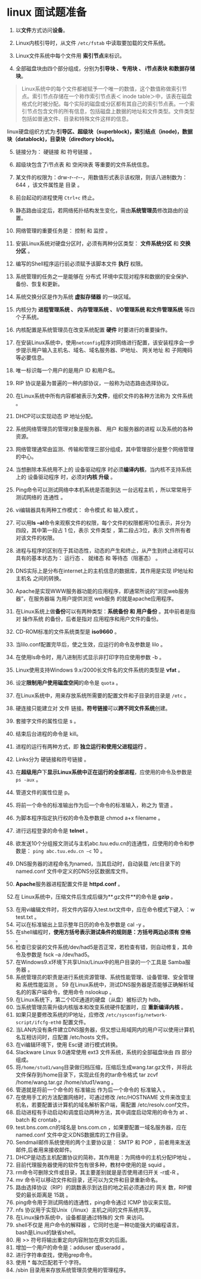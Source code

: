 # linux 面试题准备

1. 以**文件**方式访问**设备**。

2.  Linux内核引导时，从文件 `/etc/fstab` 中读取要加载的文件系统。

3. Linux文件系统中每个文件用 **索引节点**来标识。

4. 全部磁盘块由四个部分组成，分别为**引导块 、专用块 、 i节点表块 和数据存储块**。

  > Linux系统中的每个文件都被赋予一个唯一的数值，这个数值称做索引节点。索引节点存储在一个称作索引节点表＜ inode table＞中，该表在磁盘格式化时被分配。每个实际的磁盘或分区都有其自己的索引节点表。一个索引节点包含文件的所有信息，包括磁盘上数据的地址和文件类型。文件类型包括如普通文件、目录和特殊文件这样的信息。

  linux硬盘组织方式为:**引导区、超级块（superblock)，索引结点（inode)，数据块（datablock)，目录块（diredtory block)。**

5. 链接分为： 硬链接 和 符号链接 。

6. 超级块包含了i节点表 和 空闲块表 等重要的文件系统信息。

7. 某文件的权限为：drw-r--r--，用数值形式表示该权限，则该八进制数为： 644 ，该文件属性是 目录 。

8. 前台起动的进程使用 `Ctrl+c` 终止。

9. 静态路由设定后，若网络拓扑结构发生变化，需由**系统管理员**修改路由的设置。

10. 网络管理的重要任务是： 控制 和 监控 。

11. 安装Linux系统对硬盘分区时，必须有两种分区类型： **文件系统分区** 和 **交换分区** 。

12. 编写的Shell程序运行前必须赋予该脚本文件 **执行** 权限。

13. 系统管理的任务之一是能够在 分布式 环境中实现对程序和数据的安全保护、备份、恢复和更新。

14. 系统交换分区是作为系统 **虚拟存储器** 的一块区域。

15. 内核分为 **进程管理系统 、 内存管理系统 、 I/O管理系统 和文件管理系统** 等四个子系统。

16. 内核配置是系统管理员在改变系统配置 **硬件** 时要进行的重要操作。

17. 在安装Linux系统中，使用`netconfig`程序对网络进行配置，该安装程序会一步步提示用户输入主机名、域名、域名服务器、IP地址、 网关地址 和 子网掩码 等必要信息。

18. 唯一标识每一个用户的是用户 ID 和用户名。

19. RIP 协议是最为普遍的一种内部协议，一般称为动态路由选择协议。

20. 在Linux系统中所有内容都被表示为**文件**，组织文件的各种方法称为 文件系统 。

21. DHCP可以实现动态 IP 地址分配。

22. 系统网络管理员的管理对象是服务器、 用户 和服务器的进程 以及系统的各种资源。

23. 网络管理通常由监测、传输和管理三部分组成，其中管理部分是整个网络管理的中心。

24. 当想删除本系统用不上的 设备驱动程序 时必须**编译内核**，当内核不支持系统上的 设备驱动程序 时，必须对**内核 升级** 。

25. Ping命令可以测试网络中本机系统是否能到达 一台远程主机 ，所以常常用于测试网络的 连通性 。

26. vi编辑器具有两种工作模式： 命令模式 和 输入模式 。

27. 可以用**ls –al**命令来观察文件的权限，每个文件的权限都用10位表示，并分为四段，其中第一段占 1 位，表示 文件类型 ，第二段占3位，表示 文件所有者 对该文件的权限。

28. 进程与程序的区别在于其动态性，动态的产生和终止，从产生到终止进程可以具有的基本状态为： 运行态 、 就绪态 和 等待态（阻塞态） 。

29. DNS实际上是分布在internet上的主机信息的数据库，其作用是实现 IP地址和主机名 之间的转换。

30. Apache是实现WWW服务器功能的应用程序，即通常所说的“浏览web服务器”，在服务器端 为用户提供浏览 web服务 的就是apache应用程序。

31. 在Linux系统上做**备份**可以有两种类型：**系统备份 和 用户备份** 。其中前者是指对 操作系统 的备份，后者是指对 应用程序和用户文件的备份。

32. CD-ROM标准的文件系统类型是 **iso9660** 。

33. 当lilo.conf配置完毕后，使之生效，应运行的命令及参数是 lilo 。

34. 在使用ls命令时，用八进制形式显示非打印字符应使用参数 -b 。

35. Linux使用支持Windows 9.x/2000长文件名的文件系统的类型是 **vfat** 。

36. 设定**限制用户使用磁盘空间**的命令是 `quota` 。

37. 在Linux系统中，用来存放系统所需要的配置文件和子目录的目录是 `/etc` 。

38. 硬连接只能建立对 文件 链接。**符号链接**可以**跨不同文件系统**创建。

39. 套接字文件的属性位是 s 。

40. 结束后台进程的命令是 kill。

41. 进程的运行有两种方式，即 **独立运行和使用父进程运行** 。

42. Links分为 硬链接和符号链接 。

43. 在**超级用户**下**显示Linux系统中正在运行的全部进程**，应使用的命令及参数是 `ps -aux` 。

44. 管道文件的属性位是 p。

45. 将前一个命令的标准输出作为后一个命令的标准输入，称之为 管道 。

46. 为脚本程序指定执行权的命令及参数是 chmod a+x filename 。

47. 进行远程登录的命令是 **telnet** 。

48. 欲发送10个分组报文测试与主机abc.tuu.edu.cn的连通性，应使用的命令和参数是： `ping abc.tuu.edu.cn –c` 10 。

49. DNS服务器的进程命名为named，当其启动时，自动装载 /etc目录下的 named.conf 文件中定义的DNS分区数据库文件。

50. **Apache**服务器进程配置文件是 **httpd.conf** 。

52.在 Linux系统中，压缩文件后生成后缀为**.gz文件**的命令是 **gzip** 。

53. 在用vi编辑文件时，将文件内容存入test.txt文件中，应在命令模式下键入 ：w test.txt 。
54. 可以在标准输出上显示整年日历的命令及参数是 cal -y 。
55. 在shell编程时，**使用方括号表示测试条件的规则是：方括号两边必须有 空格** 。
56. 检查已安装的文件系统/dev/had5是否正常，若检查有错，则自动修复，其命令及参数是 fsck –a /dev/had5。
57. 在Windows9.x环境下共享Unix/Linux中的用户目录的一个工具是 Samba服务器 。
58. 系统管理员的职责是进行系统资源管理、系统性能管理、设备管理、安全管理和 系统性能监测 。
   59 在Linux系统中，测试DNS服务器是否能够正确解析域名的的客户端命令，使用命令 nslookup 。
59. 在Linux系统下，第二个IDE通道的硬盘（从盘）被标识为 hdb。
60. 当系统管理员需升级内核版本和改变系统硬件配置时，应 **重新编译内核** 。
61. 如果只是要修改系统的IP地址，应修改 `/etc/sysconfig/network-script/ifcfg-eth0` 配置文件。
62. 当LAN内没有条件建立DNS服务器，但又想让局域网内的用户可以使用计算机名互相访问时，应配置 /etc/hosts 文件。
63. 在vi编辑环境下，使用 Esc键 进行模式转换。
64. Slackware Linux 9.0通常使用 ext3 文件系统，系统的全部磁盘块由 四 部分组成。
65. 将`/home/stud1/wang`目录做归档压缩，压缩后生成wang.tar.gz文件，并将此文件保存到/home目录下，实现此任务的tar命令格式 tar zcvf /home/wang.tar.gz /home/stud1/wang 。
66. 管道就是将前一个命令的 标准输出 作为后一个命令的 标准输入 。
67. 在使用手工的方法配置网络时，可通过修改 /etc/HOSTNAME 文件来改变主机名，若要配置该计算机的域名解析客户端，需配置 /etc/resolv.conf文件。
68. 启动进程有手动启动和调度启动两种方法，其中调度启动常用的命令为 at 、 batch 和 crontab 。
69. test.bns.com.cn的域名是 bns.com.cn ，如果要配置一域名服务器，应在 named.conf 文件中定义DNS数据库的工作目录。
70. Sendmail邮件系统使用的两个主要协议是： SMTP 和 POP ，前者用来发送邮件,后者用来接收邮件。
71. DHCP是动态主机配置协议的简称，其作用是：为网络中的主机分配IP地址 。
72. 目前代理服务器使用的软件包有很多种，教材中使用的是 squid 。
73. rm命令可删除文件或目录，其主要差别就是是否使用递归开关 -r或-R 。
74. mv 命令可以移动文件和目录，还可以为文件和目录重新命名。
75. 路由选择协议（RIP）的跳数表示到达目的地之前必须通过的 网关 数，RIP接受的最长距离是 15跳 。
76. ping命令用于测试网络的连通性，ping命令通过 ICMP 协议来实现。
77. nfs 协议用于实现Unix（/linux）主机之间的文件系统共享。
78. 在Linux操作系统中，设备都是通过特殊的 文件 来访问。
79. shell不仅是 用户命令的解释器 ，它同时也是一种功能强大的编程语言。 bash是Linux的缺省shell。
80. 用 >> 符号将输出重定向内容附加在原文的后面。
81. 增加一个用户的命令是：adduser 或useradd 。
82.  进行字符串查找，使用grep命令。
83. 使用 * 每次匹配若干个字符。
84. /sbin 目录用来存放系统管理员使用的管理程序。
